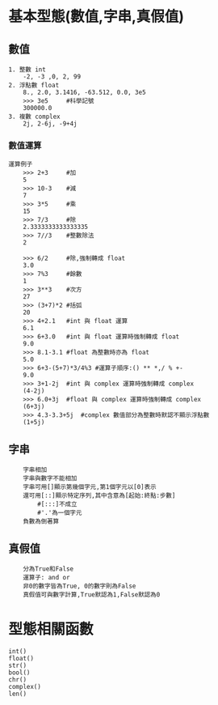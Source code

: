 # 基本型態(數值,字串,真假值)
## 數值
	1. 整數 int
		-2, -3 ,0, 2, 99
	2. 浮點數 float
		8., 2.0, 3.1416, -63.512, 0.0, 3e5
		>>> 3e5		#科學記號
		300000.0
	3. 複數 complex
		2j, 2-6j, -9+4j
	
### 數值運算	
	運算例子
		>>> 2+3		#加
		5
		>>> 10-3	#減
		7
		>>> 3*5		#乘
		15
		>>> 7/3		#除
		2.3333333333333335
		>>> 7//3	#整數除法
		2

		>>> 6/2		#除,強制轉成 float
		3.0
		>>> 7%3		#餘數
		1
		>>> 3**3	#次方
		27
		>>> (3+7)*2	#括弧
		20
		>>> 4+2.1	#int 與 float 運算
		6.1
		>>> 6+3.0	#int 與 float 運算時強制轉成 float
		9.0
		>>> 8.1-3.1	#float 為整數時亦為 float
		5.0
		>>> 6+3-(5+7)*3/4%3	#運算子順序:() ** *,/ % +-
		9.0
		>>> 3+1-2j	#int 與 complex 運算時強制轉成 complex
		(4-2j)
		>>> 6.0+3j	#float 與 complex 運算時強制轉成 complex
		(6+3j)
		>>> 4.3-3.3+5j	#complex 數值部分為整數時默認不顯示浮點數
		(1+5j)

## 字串
		字串相加
		字串與數字不能相加
		字串可用[]顯示第幾個字元,第1個字元以[0]表示
		還可用[::]顯示特定序列,其中含意為[起始:終點:步數]
			#[:::]不成立
			#'.'為一個字元
		負數為倒著算
		
## 真假值
		分為True和False
		運算子: and or 
		非0的數字皆為True, 0的數字則為False
		真假值可與數字計算,True默認為1,False默認為0
	

# 型態相關函數
	int()
	float()
	str()
	bool()
	chr()
	complex()
	len()


